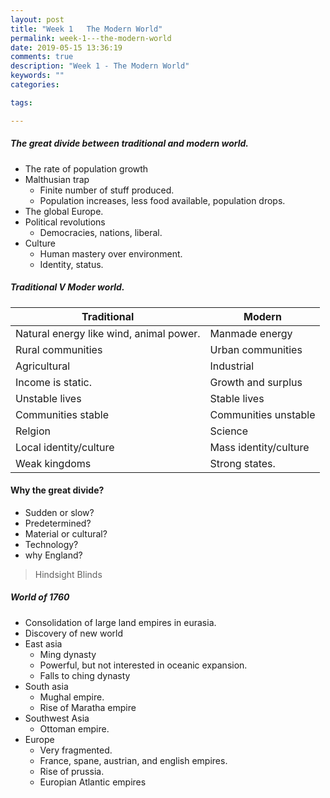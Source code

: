 ```yaml
---
layout: post
title: "Week 1   The Modern World"
permalink: week-1---the-modern-world
date: 2019-05-15 13:36:19
comments: true
description: "Week 1 - The Modern World"
keywords: ""
categories:

tags:

---
```


##### The great divide between traditional and modern world.
* The rate of population growth
* Malthusian trap
  * Finite number of stuff produced.
  * Population increases, less food available, population drops.
* The global Europe.
* Political revolutions
  * Democracies, nations, liberal.
* Culture
  * Human mastery over environment.
  * Identity, status.

##### Traditional V Moder world.
| Traditional                             | Modern                |
| --------------------------------------- | --------------------- |
| Natural energy like wind, animal power. | Manmade energy        |
| Rural communities                       | Urban communities     |
| Agricultural                            | Industrial            |
| Income is static.                       | Growth and surplus    |
| Unstable lives                          | Stable lives          |
| Communities stable                      | Communities unstable  |
| Relgion                                 | Science               |
| Local identity/culture                  | Mass identity/culture |
| Weak kingdoms                           | Strong states.        |

#### Why the great divide?
* Sudden or slow?
* Predetermined?
* Material or cultural?
* Technology?
* why England?

> Hindsight Blinds

##### World of 1760
* Consolidation of large land empires in eurasia.
* Discovery of new world
* East asia
  * Ming dynasty
  * Powerful, but not interested in oceanic expansion.
  * Falls to ching dynasty
* South asia
  * Mughal empire.
  * Rise of Maratha empire
* Southwest Asia
  * Ottoman empire.
* Europe
  * Very fragmented.
  * France, spane, austrian, and english empires.
  * Rise of prussia.
  * Europian Atlantic empires
